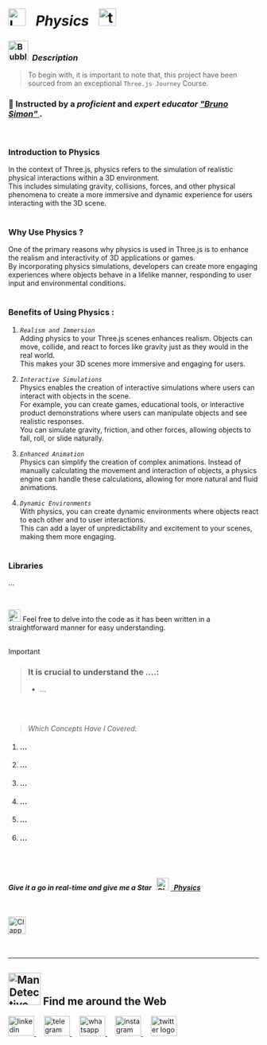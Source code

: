 # <img src="https://raw.githubusercontent.com/Tarikul-Islam-Anik/Telegram-Animated-Emojis/main/Objects/Laptop.webp" alt="Laptop" width="35" /> &nbsp; _Physics_ &nbsp; <img src="https://skillicons.dev/icons?i=threejs" height="35" alt="threejs logo"  />  

<!----------------------------------------- Description ---------------------------------------->
### <img src="https://raw.githubusercontent.com/Tarikul-Islam-Anik/Animated-Fluent-Emojis/master/Emojis/Symbols/Bubbles.png" alt="Bubbles" width="40" height="40" />&nbsp; _Description_

> To begin with, it is important to note that, this project have been sourced from an exceptional `Three.js Journey` Course. <br/>
 
### 👤 Instructed by a _proficient_ and _expert educator_ <a href="https://threejs-journey.com/" target="_blank"> _"Bruno Simon"_ </a>. 

 <br/>

### Introduction to Physics 
In the context of Three.js, physics refers to the simulation of realistic physical interactions within a 3D environment.  <br/> This includes simulating gravity, collisions, forces, and other physical phenomena to create a more immersive and dynamic experience for users interacting with the 3D scene. <br/> <br/>

### Why Use Physics ?
One of the primary reasons why physics is used in Three.js is to enhance the realism and interactivity of 3D applications or games. <br/> By incorporating physics simulations, developers can create more engaging experiences where objects behave in a lifelike manner, responding to user input and environmental conditions.<br/><br/>

### Benefits of Using Physics : 
1. _` Realism and Immersion `_ <br/>
Adding physics to your Three.js scenes enhances realism. Objects can move, collide, and react to forces like gravity just as they would in the real world. <br/> This makes your 3D scenes more immersive and engaging for users.

2. _` Interactive Simulations `_ <br/>
Physics enables the creation of interactive simulations where users can interact with objects in the scene. <br/> For example, you can create games, educational tools, or interactive product demonstrations where users can manipulate objects and see realistic responses. <br/> You can simulate gravity, friction, and other forces, allowing objects to fall, roll, or slide naturally. 

3. _` Enhanced Animation `_ <br/>
Physics can simplify the creation of complex animations. Instead of manually calculating the movement and interaction of objects, a physics engine can handle these calculations, allowing for more natural and fluid animations.

4. _` Dynamic Environments `_ <br/>
With physics, you can create dynamic environments where objects react to each other and to user interactions. <br/> This can add a layer of unpredictability and excitement to your scenes, making them more engaging. <br/><br/>


### Libraries 
...


<br/>

<img src="https://raw.githubusercontent.com/Tarikul-Islam-Anik/Animated-Fluent-Emojis/master/Emojis/Hand%20gestures/Eyes.png" alt="Eyes" width="25" height="25" /> Feel free to delve into the code as it has been written in a straightforward manner for easy understanding.
<br/> <br/> 

> [!IMPORTANT]
>> ### It is crucial to understand the ....:
>> - ...


<br/><br/>

> _Which Concepts Have I Covered_: <br/>

01. _<h4>...</h4>_
02. _<h4>...</h4>_
03. _<h4>...</h4>_
04. _<h4>...</h4>_
05. _<h4>...</h4>_
06. _<h4>...</h4>_

<br/><br/>

<!-------- try it live -------->
#### _Give it a go in real-time and give me a Star_ &nbsp; <img src="https://raw.githubusercontent.com/Tarikul-Islam-Anik/Animated-Fluent-Emojis/master/Emojis/Travel%20and%20places/Glowing%20Star.png" alt="Glowing Star" width="25"  /> <a href="https://shahram-shakiba.vercel.app/" target="_blank"> &nbsp; _Physics_ </a> 

<br/>

<!--------- Video --------->
<img src="https://raw.githubusercontent.com/Tarikul-Islam-Anik/Telegram-Animated-Emojis/main/Objects/Clapper%20Board.webp" alt="Clapper Board" width="35" /> &nbsp; 



  <br/> 

***

<!--======================= Social Media ===========================-->
 ## <img src="https://raw.githubusercontent.com/Tarikul-Islam-Anik/Animated-Fluent-Emojis/master/Emojis/People%20with%20professions/Man%20Detective%20Light%20Skin%20Tone.png" alt="Man Detective Light Skin Tone" width="65" /> Find me around the Web  
<a href="https://www.linkedin.com/in/shahramshakiba/" target="_blank">
    <img src="https://raw.githubusercontent.com/maurodesouza/profile-readme-generator/master/src/assets/icons/social/linkedin/default.svg" width="52" height="40" alt="linkedin logo"  />
  </a> &nbsp;&nbsp;&nbsp;
  <a href="https://t.me/ShahramShakibaa" target="_blank">
    <img src="https://raw.githubusercontent.com/maurodesouza/profile-readme-generator/master/src/assets/icons/social/telegram/default.svg" width="52" height="40" alt="telegram logo"  />
  </a> &nbsp;&nbsp;&nbsp;
  <a href="https://wa.me/message/LM2IMM3ABZ7ZM1" target="_blank">
    <img src="https://raw.githubusercontent.com/maurodesouza/profile-readme-generator/master/src/assets/icons/social/whatsapp/default.svg" width="52" height="40" alt="whatsapp logo"  />
  </a> &nbsp;&nbsp;&nbsp;
  <a href="https://instagram.com/shahram.shakibaa?igshid=MzNlNGNkZWQ4Mg==" target="_blank">
    <img src="https://raw.githubusercontent.com/maurodesouza/profile-readme-generator/master/src/assets/icons/social/instagram/default.svg" width="52" height="40" alt="instagram logo"  />
  </a> &nbsp;&nbsp;&nbsp;
  <a href="https://twitter.com/ShahramShakibaa" target="_blank">
    <img src="https://raw.githubusercontent.com/maurodesouza/profile-readme-generator/master/src/assets/icons/social/twitter/default.svg" width="52" height="40" alt="twitter logo"  />
  </a>
